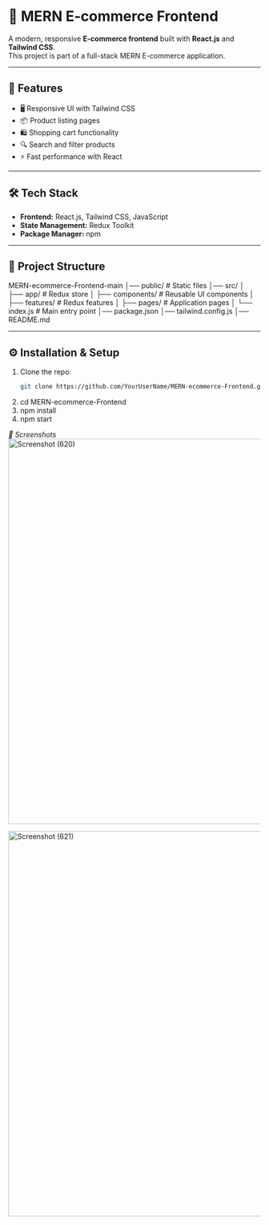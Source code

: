 # 🛒 MERN E-commerce Frontend

A modern, responsive **E-commerce frontend** built with **React.js** and **Tailwind CSS**.  
This project is part of a full-stack MERN E-commerce application.

---

## 🚀 Features
- 🖥️ Responsive UI with Tailwind CSS  
- 📦 Product listing pages  
- 🛍️ Shopping cart functionality  
- 🔍 Search and filter products  
- ⚡ Fast performance with React  

---

## 🛠️ Tech Stack
- **Frontend:** React.js, Tailwind CSS, JavaScript  
- **State Management:** Redux Toolkit
- **Package Manager:** npm  

---

## 📂 Project Structure
MERN-ecommerce-Frontend-main
│── public/ # Static files
│── src/
│ ├── app/ # Redux store
│ ├── components/ # Reusable UI components
│ ├── features/ # Redux features
│ ├── pages/ # Application pages
│ └── index.js # Main entry point
│── package.json
│── tailwind.config.js
│── README.md


---

## ⚙️ Installation & Setup

1. Clone the repo:
   ```bash
   git clone https://github.com/YourUserName/MERN-ecommerce-Frontend.git
2. cd MERN-ecommerce-Frontend
3. npm install
4. npm start

*📸 Screenshots*
<img width="1366" height="768" alt="Screenshot (620)" src="https://github.com/user-attachments/assets/34c7ba60-908a-44f2-9546-e98b932e2742" />

<img width="1366" height="768" alt="Screenshot (621)" src="https://github.com/user-attachments/assets/85fd592e-9ca2-47a7-adad-7a9eb8d89594" />
